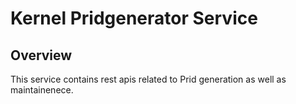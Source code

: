 # Kernel Pridgenerator Service

## Overview
This service contains rest apis related to Prid generation as well as maintainenece.

